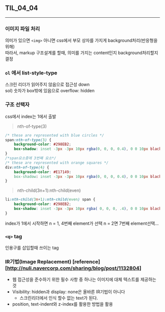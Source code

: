 ## TIL_04_04

---

### 이미지 파일 처리

의미가 있으면 `<img>` 아니면 css에서 부모 상자를 가지게 background처리(반응형을 위해)  
따라서, markup 구조설계를 할때, 의미를 가지는 content인지 background처리할지 결정

### `ol` 에서 list-style-type

스크린 리더가 읽어주지 않음으로 접근성 down  
sol) 숫자가 box밖에 있음으로 overflow: hidden

### 구조 선택자

css에서 index는 1에서 출발  
> nth-of-type(3)  
```css
/* these are represented with blue circles */
span:nth-of-type(3) {
    background-color: #298EB2;
    box-shadow: inset -3px -3px 10px rgba(0, 0, 0, 0.4), 0 0 10px black;
}
/*span요소중에 3번째 요소*/
/* these are represented with orange squares */
div:nth-of-type(4) {
    background-color: #E17149:
    box-shadow: inset -3px -3px 10px rgba(0, 0, 0, 0.4), 0 0 10px black; 
}

```

> nth-child(3n+1):nth-child(even)

```css
li:nth-child(3n+1):nth-child(even) span {
    background-color: #298EB2;
    box-shadow: inset -3px -3px 10px rgba( 0, 0, 0, .4), 0 0 10px black;
}

```

index가 1에서 시작하면 n = 1, 4번째 element가 선택 n = 2면 7번째 element선택...

###  `<q>` tag

인용구를 삽입할때 쓰이는 tag

### IR기법(Image Replacement)  [reference][http://nuli.navercorp.com/sharing/blog/post/1132804]

* 웹 접근성을 준수하기 위한 필수 사항 중 하나는 이미지에 대체 텍스트를 제공하는 것  
* Visibility: hidden과 display: none은 올바른 IR기법이 아니다  
	* 스크린리더에서 인식 할수 없는 text가 된다.
* position,  text-indent와 z-index를 활용한 방법을 활용